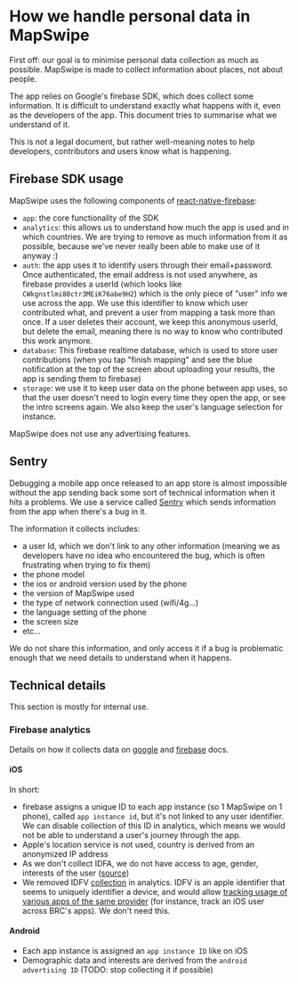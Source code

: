 # How we handle personal data in MapSwipe

First off: our goal is to minimise personal data collection as much as possible. MapSwipe is made to collect information about places, not about people.

The app relies on Google's firebase SDK, which does collect some information. It is difficult to understand exactly what happens with it, even as the developers of the app. This document tries to summarise what we understand of it.

This is not a legal document, but rather well-meaning notes to help developers, contributors and users know what is happening.

## Firebase SDK usage

MapSwipe uses the following components of [react-native-firebase](rnfirebase.io):

- `app`: the core functionality of the SDK
- `analytics`: this allows us to understand how much the app is used and in which countries. We are trying to remove as much information from it as possible, because we've never really been able to make use of it anyway :)
- `auth`: the app uses it to identify users through their email+password. Once authenticated, the email address is not used anywhere, as firebase provides a userId (which looks like `CWkgnstlmi80ctr3MEiK76abe9H2`) which is the only piece of "user" info we use across the app. We use this identifier to know which user contributed what, and prevent a user from mapping a task more than once. If a user deletes their account, we keep this anonymous userId, but delete the email, meaning there is no way to know who contributed this work anymore.
- `database`: This firebase realtime database, which is used to store user contributions (when you tap "finish mapping" and see the blue notification at the top of the screen about uploading your results, the app is sending them to firebase)
- `storage`: we use it to keep user data on the phone between app uses, so that the user doesn't need to login every time they open the app, or see the intro screens again. We also keep the user's language selection for instance.

MapSwipe does not use any advertising features.

## Sentry

Debugging a mobile app once released to an app store is almost impossible without the app sending back some sort of technical information when it hits a problems. We use a service called [Sentry](sentry.io) which sends information from the app when there's a bug in it.

The information it collects includes:
- a user Id, which we don't link to any other information (meaning we as developers have no idea who encountered the bug, which is often frustrating when trying to fix them)
- the phone model
- the ios or android version used by the phone
- the version of MapSwipe used
- the type of network connection used (wifi/4g...)
- the language setting of the phone
- the screen size
- etc...

We do not share this information, and only access it if a bug is problematic enough that we need details to understand when it happens.

## Technical details

This section is mostly for internal use.

### Firebase analytics

Details on how it collects data on [google](https://support.google.com/analytics/answer/10285841) and [firebase](https://firebase.google.com/docs/ios/app-store-data-collection) docs.

#### iOS

In short:
- firebase assigns a unique ID to each app instance (so 1 MapSwipe on 1 phone), called `app instance id`, but it's not linked to any user identifier. We can disable collection of this ID in analytics, which means we would not be able to understand a user's journey through the app.
- Apple's location service is not used, country is derived from an anonymized IP address
- As we don't collect IDFA, we do not have access to age, gender, interests of the user ([source](https://support.google.com/firebase/answer/9268042?visit_id=637626397084989644-2548047988&rd=1))
- We removed IDFV [collection](https://firebase.google.com/docs/analytics/configure-data-collection?platform=ios#disable_idfv_collection) in analytics. IDFV is an apple identifier that seems to uniquely identifier a device, and would allow [tracking usage of various apps of the same provider](https://developer.apple.com/forums/thread/659416) (for instance, track an iOS user across BRC's apps). We don't need this.

#### Android

- Each app instance is assigned an `app instance ID` like on iOS
- Demographic data and interests are derived from the `android advertising ID` (TODO: stop collecting it if possible)
